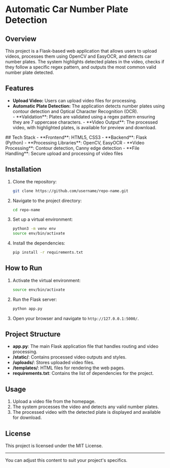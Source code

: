 <h1> Automatic Car Number Plate Detection </h1>

<h2>Overview</h2>
<p>This project is a Flask-based web application that allows users to upload videos, processes them using OpenCV and EasyOCR, and detects car number plates. The system highlights detected plates in the video, checks if they follow a specific regex pattern, and outputs the most common valid number plate detected.</p>

<h2>Features</h2>
<ul>
<li> <b>Upload Video:</b> Users can upload video files for processing.</li>
<li> <b>Automatic Plate Detection:</b> The application detects number plates using contour detection and Optical Character Recognition (OCR).</li>
- **Validation**: Plates are validated using a regex pattern ensuring they are 7 uppercase characters.
- **Video Output**: The processed video, with highlighted plates, is available for preview and download.
</ul>
## Tech Stack
- **Frontend**: HTML5, CSS3
- **Backend**: Flask (Python)
- **Processing Libraries**: OpenCV, EasyOCR
- **Video Processing**: Contour detection, Canny edge detection
- **File Handling**: Secure upload and processing of video files

## Installation
1. Clone the repository:
    ```bash
    git clone https://github.com/username/repo-name.git
    ```
2. Navigate to the project directory:
    ```bash
    cd repo-name
    ```
3. Set up a virtual environment:
    ```bash
    python3 -m venv env
    source env/bin/activate
    ```
4. Install the dependencies:
    ```bash
    pip install -r requirements.txt
    ```
   
## How to Run
1. Activate the virtual environment:
    ```bash
    source env/bin/activate
    ```
2. Run the Flask server:
    ```bash
    python app.py
    ```
3. Open your browser and navigate to `http://127.0.0.1:5000/`.

## Project Structure
- **app.py**: The main Flask application file that handles routing and video processing.
- **/static/**: Contains processed video outputs and styles.
- **/uploads/**: Stores uploaded video files.
- **/templates/**: HTML files for rendering the web pages.
- **requirements.txt**: Contains the list of dependencies for the project.

## Usage
1. Upload a video file from the homepage.
2. The system processes the video and detects any valid number plates.
3. The processed video with the detected plate is displayed and available for download.

## License
This project is licensed under the MIT License.

---

You can adjust this content to suit your project's specifics.